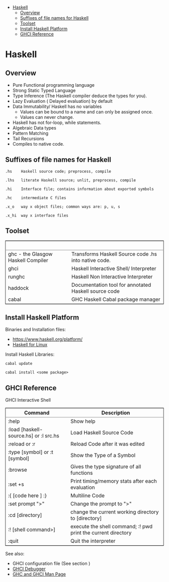 - [Haskell](#haskell)
  - [Overview](#overview)
  - [Suffixes of file names for Haskell](#suffixes-of-file-names-for-haskell)
  - [Toolset](#toolset)
  - [Install Haskell Platform](#install-haskell-platform)
  - [GHCI Reference](#ghci-reference)


# Haskell<a id="sec-1" name="sec-1"></a>



## Overview<a id="sec-1-1" name="sec-1-1"></a>

-   Pure Functional programming language
-   Strong Static Typed Language
-   Type Inference (The Haskell compiler deduce the types for you).
-   Lazy Evaluation ( Delayed evaluation) by default
-   Data Immutability/ Haskell has no variables
    -   Values can be bound to a name and can only be assigned once.
    -   Values can never change.
-   Haskell has not for-loop, while statements.
-   Algebraic Data types
-   Pattern Matching
-   Tail Recursions
-   Compiles to native code.

## Suffixes of file names for Haskell<a id="sec-1-2" name="sec-1-2"></a>

```
.hs    Haskell source code; preprocess, compile

.lhs   literate Haskell source; unlit, preprocess, compile

.hi    Interface file; contains information about exported symbols

.hc    intermediate C files

.x_o   way x object files; common ways are: p, u, s

.x_hi  way x interface files
```

## Toolset<a id="sec-1-3" name="sec-1-3"></a>

<table border="2" cellspacing="0" cellpadding="6" rules="groups" frame="hsides">


<colgroup>
<col  class="left" />

<col  class="left" />
</colgroup>
<thead>
<tr>
<th scope="col" class="left">&#xa0;</th>
<th scope="col" class="left">&#xa0;</th>
</tr>
</thead>

<tbody>
<tr>
<td class="left">ghc - the Glasgow Haskell Compiler</td>
<td class="left">Transforms Haskell Source code .hs into native code.</td>
</tr>


<tr>
<td class="left">ghci</td>
<td class="left">Haskell Interactive Shell/ Interpreter</td>
</tr>


<tr>
<td class="left">runghc</td>
<td class="left">Haskell Non Interactive Interpreter</td>
</tr>


<tr>
<td class="left">haddock</td>
<td class="left">Documentation tool for annotated Haskell source code</td>
</tr>


<tr>
<td class="left">cabal</td>
<td class="left">GHC Haskell Cabal package manager</td>
</tr>
</tbody>
</table>

## Install Haskell Platform<a id="sec-1-4" name="sec-1-4"></a>

Binaries and Installation files: 
-   <https://www.haskell.org/platform/>
-   [Haskell for Linux](https://www.haskell.org/platform/linux.html)

Install Haskell Libraries:

```
cabal update

cabal install <some package>
```

## GHCI Reference<a id="sec-1-5" name="sec-1-5"></a>

GHCI Interactive Shell

<table border="2" cellspacing="0" cellpadding="6" rules="groups" frame="hsides">


<colgroup>
<col  class="left" />

<col  class="left" />
</colgroup>
<thead>
<tr>
<th scope="col" class="left">Command</th>
<th scope="col" class="left">Description</th>
</tr>
</thead>

<tbody>
<tr>
<td class="left">:help</td>
<td class="left">Show help</td>
</tr>


<tr>
<td class="left">:load [haskell-source.hs] or :l src.hs</td>
<td class="left">Load Haskell Source Code</td>
</tr>


<tr>
<td class="left">:reload or :r</td>
<td class="left">Reload Code after it was edited</td>
</tr>


<tr>
<td class="left">:type [symbol]   or :t [symbol]</td>
<td class="left">Show the Type of a Symbol</td>
</tr>


<tr>
<td class="left">:browse</td>
<td class="left">Gives the type signature of all functions</td>
</tr>


<tr>
<td class="left">:set +s</td>
<td class="left">Print timing/memory stats after each evaluation</td>
</tr>


<tr>
<td class="left">:{ [code here ] :}</td>
<td class="left">Multiline Code</td>
</tr>


<tr>
<td class="left">:set prompt ">"</td>
<td class="left">Change the prompt to ">"</td>
</tr>


<tr>
<td class="left">:cd [directory]</td>
<td class="left">change the current working directory to [directory]</td>
</tr>


<tr>
<td class="left">:! [shell command>]</td>
<td class="left">execute the shell command; :! pwd  print the current directory</td>
</tr>


<tr>
<td class="left">:quit</td>
<td class="left">Quit the interpreter</td>
</tr>
</tbody>
</table>

See also:

-   GHCI configuration file (See section )
-   [GHCI Debugger](https://downloads.haskell.org/~ghc/latest/docs/html/users_guide/ghci-debugger.html)
-   [GHC and GHCI Man Page](http://manpages.ubuntu.com/manpages/trusty/man1/ghci.1.html)
